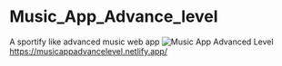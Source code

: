 # Music_App_Advance_level
A sportify like advanced music web app 
![Music App Advanced Level](https://github.com/Arafat87/Music_App_Advance_level/assets/60323009/eeb44fed-d034-41b4-acc1-4fa3301632f2)
https://musicappadvancelevel.netlify.app/
